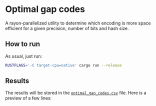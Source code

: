 # Optimal gap codes
A rayon-parallelized utility to determine which encoding is more space efficient for a given
precision, number of bits and hash size.

## How to run
As usual, just run:

```bash
RUSTFLAGS='-C target-cpu=native' cargo run --release
```

## Results
The results will be stored in the [`optimal_gap_codes.csv`]() file. Here is a preview of 
a few lines:

